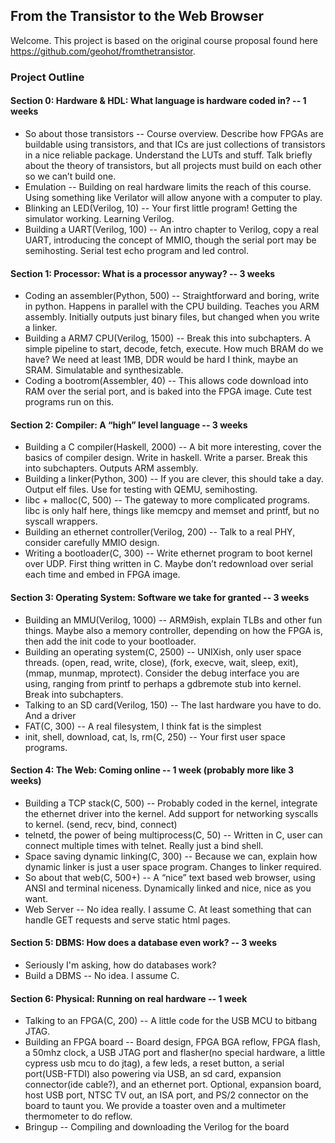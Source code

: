 ## From the Transistor to the Web Browser

Welcome. This project is based on the original course proposal found here https://github.com/geohot/fromthetransistor.

### Project Outline



#### Section 0: Hardware & HDL: What language is hardware coded in? -- 1 weeks
- So about those transistors -- Course overview. Describe how FPGAs are buildable using transistors, and that ICs are just collections of transistors in a nice reliable package. Understand the LUTs and stuff. Talk briefly about the theory of transistors, but all projects must build on each other so we can’t build one.
- Emulation -- Building on real hardware limits the reach of this course. Using something like Verilator will allow anyone with a computer to play.
- Blinking an LED(Verilog, 10) -- Your first little program! Getting the simulator working. Learning Verilog.
- Building a UART(Verilog, 100) -- An intro chapter to Verilog, copy a real UART, introducing the concept of MMIO, though the serial port may be semihosting. Serial test echo program and led control.

#### Section 1: Processor: What is a processor anyway? -- 3 weeks
- Coding an assembler(Python, 500) -- Straightforward and boring, write in python. Happens in parallel with the CPU building. Teaches you ARM assembly. Initially outputs just binary files, but changed when you write a linker.
- Building a ARM7 CPU(Verilog, 1500) -- Break this into subchapters. A simple pipeline to start, decode, fetch, execute. How much BRAM do we have? We need at least 1MB, DDR would be hard I think, maybe an SRAM. Simulatable and synthesizable.
- Coding a bootrom(Assembler, 40) -- This allows code download into RAM over the serial port, and is baked into the FPGA image. Cute test programs run on this.

#### Section 2: Compiler: A “high” level language -- 3 weeks
- Building a C compiler(Haskell, 2000) -- A bit more interesting, cover the basics of compiler design. Write in haskell. Write a parser. Break this into subchapters. Outputs ARM assembly.
- Building a linker(Python, 300) -- If you are clever, this should take a day. Output elf files. Use for testing with QEMU, semihosting.
- libc + malloc(C, 500) -- The gateway to more complicated programs. libc is only half here, things like memcpy and memset and printf, but no syscall wrappers.
- Building an ethernet controller(Verilog, 200) -- Talk to a real PHY, consider carefully MMIO design.
- Writing a bootloader(C, 300) -- Write ethernet program to boot kernel over UDP. First thing written in C. Maybe don’t redownload over serial each time and embed in FPGA image.

#### Section 3: Operating System: Software we take for granted -- 3 weeks
- Building an MMU(Verilog, 1000) -- ARM9ish, explain TLBs and other fun things. Maybe also a memory controller, depending on how the FPGA is, then add the init code to your bootloader.
- Building an operating system(C, 2500) -- UNIXish, only user space threads. (open, read, write, close), (fork, execve, wait, sleep, exit), (mmap, munmap, mprotect). Consider the debug interface you are using, ranging from printf to perhaps a gdbremote stub into kernel. Break into subchapters.
- Talking to an SD card(Verilog, 150) -- The last hardware you have to do. And a driver
- FAT(C, 300) -- A real filesystem, I think fat is the simplest
- init, shell, download, cat, ls, rm(C, 250) -- Your first user space programs.

#### Section 4: The Web: Coming online -- 1 week (probably more like 3 weeks)
- Building a TCP stack(C, 500) -- Probably coded in the kernel, integrate the ethernet driver into the kernel. Add support for networking syscalls to kernel. (send, recv, bind, connect)
- telnetd, the power of being multiprocess(C, 50) --  Written in C, user can connect multiple times with telnet. Really just a bind shell.
- Space saving dynamic linking(C, 300) -- Because we can, explain how dynamic linker is just a user space program. Changes to linker required.
- So about that web(C, 500+) -- A “nice” text based web browser, using ANSI and terminal niceness. Dynamically linked and nice, nice as you want.
- Web Server -- No idea really. I assume C. At least something that can handle GET requests and serve static html pages.

#### Section 5: DBMS: How does a database even work? -- 3 weeks
- Seriously I'm asking, how do databases work?
- Build a DBMS -- No idea. I assume C.

#### Section 6: Physical: Running on real hardware -- 1 week
- Talking to an FPGA(C, 200) -- A little code for the USB MCU to bitbang JTAG.
- Building an FPGA board -- Board design, FPGA BGA reflow, FPGA flash, a 50mhz clock, a USB JTAG port and flasher(no special hardware, a little cypress usb mcu to do jtag), a few leds, a reset button, a serial port(USB-FTDI) also powering via USB, an sd card, expansion connector(ide cable?), and an ethernet port. Optional, expansion board, host USB port, NTSC TV out, an ISA port, and PS/2 connector on the board to taunt you. We provide a toaster oven and a multimeter thermometer to do reflow. 
- Bringup -- Compiling and downloading the Verilog for the board
